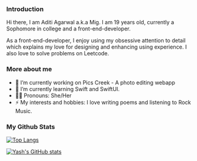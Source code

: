 ### Introduction

Hi there, I am Aditi Agarwal a.k.a Mig. I am 19 years old, currently a Sophomore in college and a front-end-developer.

As a front-end-developer, I enjoy using my obsessive attention to detail which explains my love for designing and enhancing using experience. I also love to solve problems on Leetcode.

### More about me
- 🔨 I’m currently working on Pics Creek - A photo editing webapp
- 🌱 I’m currently learning Swift and SwiftUI.
- 💁‍♀️ Pronouns: She/Her
- ⚡ My interests and hobbies: I love writing poems and listening to Rock Music.

### My Github Stats
[![Top Langs](https://github-readme-stats.vercel.app/api/top-langs/?username=aditiagarwalmzc&layout=compact&theme=dracula)](https://github.com/anuraghazra/github-readme-stats)

[![Yash's GitHub stats](https://github-readme-stats.vercel.app/api?username=aditiagarwalmzc&show_icons=true&theme=dracula)](https://github.com/anuraghazra/github-readme-stats)
